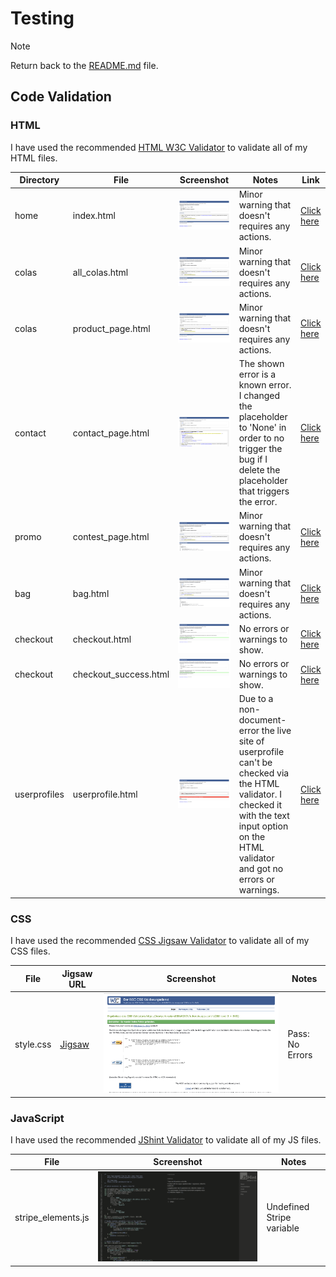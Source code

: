 # Testing

> [!NOTE]  
> Return back to the [README.md](README.md) file.

## Code Validation

### HTML

I have used the recommended [HTML W3C Validator](https://validator.w3.org) to validate all of my HTML files.

| Directory | File | Screenshot | Notes | Link |
| --- | --- | --- | --- | --- |
| home | index.html | ![screenshot](documentation/validation/html-validation-home.png) | Minor warning that doesn't requires any actions. | [Click here](https://validator.w3.org/nu/?doc=https%3A%2F%2Fnewyork-cola-c035d6287dfe.herokuapp.com%2F) |
| colas | all_colas.html | ![screenshot](documentation/validation/html-validation-products.png) | Minor warning that doesn't requires any actions. | [Click here](https://validator.w3.org/nu/?doc=https%3A%2F%2Fnewyork-cola-c035d6287dfe.herokuapp.com%2Fproducts%2F) |
| colas | product_page.html | ![screenshot](documentation/validation/html-validation-productspage.png) | Minor warning that doesn't requires any actions. | [Click here](https://validator.w3.org/nu/?doc=https%3A%2F%2Fnewyork-cola-c035d6287dfe.herokuapp.com%2Fproducts%2F4) |
| contact | contact_page.html | ![screenshot](documentation/validation/html-validation-contact.png) | The shown error is a known error. I changed the placeholder to 'None' in order to no trigger the bug if I delete the placeholder that triggers the error. | [Click here](https://validator.w3.org/nu/?showsource=yes&doc=https%3A%2F%2Fnewyork-cola-c035d6287dfe.herokuapp.com%2Fcontact%2F) |
| promo | contest_page.html | ![screenshot](documentation/validation/html-validation-contest.png) | Minor warning that doesn't requires any actions. | [Click here](https://validator.w3.org/nu/?showsource=yes&doc=https%3A%2F%2Fnewyork-cola-c035d6287dfe.herokuapp.com%2Fcontest%2F) |
| bag | bag.html | ![screenshot](documentation/validation/html-validation-bag.png) | Minor warning that doesn't requires any actions. | [Click here](https://validator.w3.org/nu/?showsource=yes&doc=https%3A%2F%2Fnewyork-cola-c035d6287dfe.herokuapp.com%2Fbag%2F) |
| checkout | checkout.html | ![screenshot](documentation/validation/html-validation-checkout.png) | No errors or warnings to show. | [Click here](https://validator.w3.org/nu/?doc=https%3A%2F%2Fnewyork-cola-c035d6287dfe.herokuapp.com%2Fcheckout%2F) |
| checkout | checkout_success.html | ![screenshot](documentation/validation/html-validation-checkoutsuccess.png) | No errors or warnings to show. | [Click here](https://validator.w3.org/nu/?doc=https%3A%2F%2Fnewyork-cola-c035d6287dfe.herokuapp.com%2Fcheckout%2Fcheckout_success%2F1063805ACEA34789A360F34488620EAD) |
| userprofiles | userprofile.html | ![screenshot](documentation/validation/html-validation-profile.png) | Due to a non-document-error the live site of userprofile can't be checked via the HTML validator. I checked it with the text input option on the HTML validator and got no errors or warnings. | [Click here](https://validator.w3.org/nu/?showsource=yes&doc=https%3A%2F%2Fnewyork-cola-c035d6287dfe.herokuapp.com%2Fuserprofile%2F) |

### CSS

I have used the recommended [CSS Jigsaw Validator](https://jigsaw.w3.org/css-validator) to validate all of my CSS files.

| File | Jigsaw URL | Screenshot | Notes |
| --- | --- | --- | --- |
| style.css | [Jigsaw](https://jigsaw.w3.org/css-validator/validator?uri=https%3A%2F%2Fnewyork-cola-c035d6287dfe.herokuapp.com%2F&profile=css3svg&usermedium=all&warning=1&vextwarning=&lang=de) | ![screenshot](documentation/validation/css-validation-style.png) | Pass: No Errors |

### JavaScript

I have used the recommended [JShint Validator](https://jshint.com) to validate all of my JS files.

| File | Screenshot | Notes |
| --- | --- | --- |
| stripe_elements.js | ![screenshot](documentation/validation/js-validation-stripe.png) | Undefined Stripe variable |

